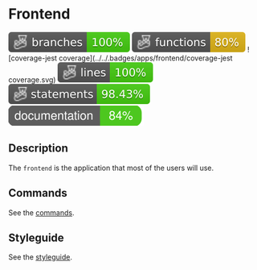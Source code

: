 # Frontend

![coverage-branches](../../.badges/apps/frontend/coverage-branches.svg)
![coverage-functions](../../.badges/apps/frontend/coverage-functions.svg)
![coverage-jest coverage](../../.badges/apps/frontend/coverage-jest coverage.svg)
![coverage-lines](../../.badges/apps/frontend/coverage-lines.svg)
![coverage-statements](../../.badges/apps/frontend/coverage-statements.svg)
![coverage-badge-documentation](../../.badges/apps/frontend/coverage-badge-documentation.svg)

## Description

The `frontend` is the application that most of the users will use.

## Commands

See the [commands](./docs/commands.md).

## Styleguide

See the [styleguide](./docs/styleguide.md).
